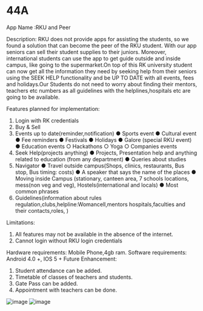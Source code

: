 # 44A
App Name :RKU and Peer


Description:
RKU does not provide apps for assisting the students, so we found a solution that can become the peer of the RKU student. With our app seniors can sell their student supplies to their juniors. Moreover, international students can use the app to get guide outside and inside campus, like going to the supermarket.On top of this RK university student can now get all the information they need by seeking help from their seniors using the SEEK HELP functionality and be UP TO DATE with all events, fees and holidays.Our Students do not need to worry about finding their mentors, teachers etc numbers as all guidelines with the helplines,hospitals etc are going to be available. 

Features planned for implementation:
	
1.	Login with RK credentials 
2.	Buy & Sell
3.	Events up to date(reminder,notification)
●	 Sports event
●	Cultural event
●	Fee reminders
●	Festivals 
●	Holidays
●	Galore (special RKU event)
●	Education events
○	Hackathons
○	Yoga
○	Companies events
4.	Seek Help(projects anything)
●	 Projects, Presentation  help and anything related to education (from any department)
●	Queries about studies
5.	Navigator
●	Travel outside campus(Shops, clinics, restaurants, Bus stop, Bus timing: costs)
●	A speaker that says the name of the places
●	Moving inside Campus (stationary, canteen area, 7 schools locations, mess(non veg and veg), Hostels(international and locals)
●	Most common phrases
6.	Guidelines(information about rules regulation,clubs,helpline:Womancell,mentors hospitals,faculties and their contacts,roles, )
				
Limitations:
1.	All features may not be available in the absence of the internet.
2.	Cannot login without RKU login credentials

Hardware requirements: Mobile Phone,4gb ram.
Software requirements: Android 4.0 +, IOS 5 +
 Future Enhancement:
1.	Student attendance can be added.
2.	 Timetable of classes of teachers and students.
3.	Gate Pass can be added.
4.	Appointment with teachers can be done.


![image](https://user-images.githubusercontent.com/94287768/203066736-394512e5-7626-4c0c-aae0-89a0de132922.png)
![image](https://user-images.githubusercontent.com/94287768/203066802-5494913d-cae5-43ed-9ddf-eec641210e55.png)

